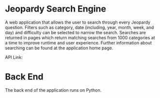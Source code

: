 # Jeopardy Search Engine
A web application that allows the user to search through every Jeopardy question. Filters such as category, date (including, year, month, week, and day) and difficulty can be selected to narrow the search. Searches are returned in pages which return matching searches from 1000 categories at a time to improve runtime and user experience. Further information about searching can be found at the application home page.

API Link: 

# Back End
The back end of the application runs on Python. 
